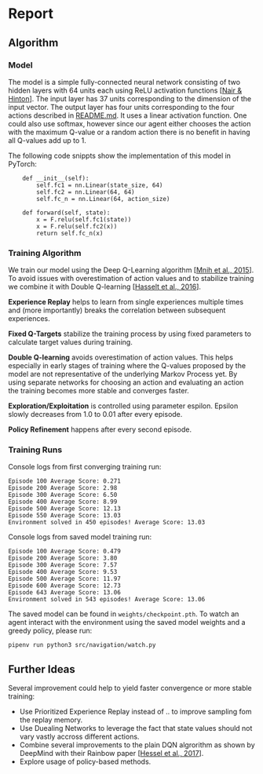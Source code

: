 # Report

## Algorithm

### Model

The model is a simple fully-connected neural network consisting of two hidden layers with 64 units each using ReLU activation functions [[Nair & Hinton](http://www.cs.toronto.edu/~fritz/absps/reluICML.pdf)]. The input layer has 37 units corresponding to the dimension of the input vector. The output layer has four units corresponding to the four actions described in [README.md](README.md). It uses a linear activation function. One could also use softmax, however since our agent either chooses the action with the maximum Q-value or a random action there is no benefit in having all Q-values add up to 1.

The following code snippts show the implementation of this model in PyTorch:

```
    def __init__(self):
        self.fc1 = nn.Linear(state_size, 64)
        self.fc2 = nn.Linear(64, 64)
        self.fc_n = nn.Linear(64, action_size)

    def forward(self, state):
        x = F.relu(self.fc1(state))
        x = F.relu(self.fc2(x))
        return self.fc_n(x)
```

### Training Algorithm

We train our model using the Deep Q-Learning algorithm [[Mnih et al., 2015](https://www.nature.com/articles/nature14236)]. To avoid issues with overestimation of action values and to stabilize training we combine it with Double Q-learning [[Hasselt et al., 2016](http://www.aaai.org/ocs/index.php/AAAI/AAAI16/paper/download/12389/11847)].

**Experience Replay** helps to learn from single experiences multiple times and (more importantly) breaks the correlation between subsequent experiences.

**Fixed Q-Targets** stabilize the training process by using fixed parameters to calculate target values during training.

**Double Q-learning** avoids overestimation of action values. This helps especially in early stages of training where the Q-values proposed by the model are not representative of the underlying Markov Process yet. By using separate networks for choosing an action and evaluating an action the training becomes more stable and converges faster.

**Exploration/Exploitation** is controlled using parameter espilon. Epsilon slowly decreases from 1.0 to 0.01 after every episode.

**Policy Refinement** happens after every second episode.

### Training Runs

Console logs from first converging training run:

```
Episode 100	Average Score: 0.271
Episode 200	Average Score: 2.98
Episode 300	Average Score: 6.50
Episode 400	Average Score: 8.99
Episode 500	Average Score: 12.13
Episode 550	Average Score: 13.03
Environment solved in 450 episodes!	Average Score: 13.03
```

Console logs from saved model training run:

```
Episode 100	Average Score: 0.479
Episode 200	Average Score: 3.80
Episode 300	Average Score: 7.57
Episode 400	Average Score: 9.53
Episode 500	Average Score: 11.97
Episode 600	Average Score: 12.73
Episode 643	Average Score: 13.06
Environment solved in 543 episodes!	Average Score: 13.06
```

The saved model can be found in `weights/checkpoint.pth`. To watch an agent interact with the environment using the saved model weights and a greedy policy, please run:

```
pipenv run python3 src/navigation/watch.py
```

## Further Ideas

Several improvement could help to yield faster convergence or more stable training:

- Use Prioritized Experience Replay instead of .. to improve sampling fom the replay memory.
- Use Duealing Networks to leverage the fact that state values should not vary vastly accross different actions.
- Combine several improvements to the plain DQN algrorithm as shown by DeepMind with their Rainbow paper [[Hessel et al., 2017](https://deepmind.com/research/publications/rainbow-combining-improvements-deep-reinforcement-learning/)].
- Explore usage of policy-based methods.
